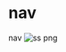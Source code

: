 # nav
 nav
 ![ss png](https://github.com/shyambutani1/nav/assets/139098445/f8b67280-9db4-477a-934f-2fd3bb1fa58d)



